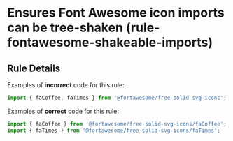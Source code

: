 # Ensures Font Awesome icon imports can be tree-shaken (rule-fontawesome-shakeable-imports)

## Rule Details

Examples of **incorrect** code for this rule:

```js
import { faCoffee, faTimes } from '@fortawesome/free-solid-svg-icons';
```

Examples of **correct** code for this rule:

```js
import { faCoffee } from '@fortawesome/free-solid-svg-icons/faCoffee';
import { faTimes } from '@fortawesome/free-solid-svg-icons/faTimes';
```
